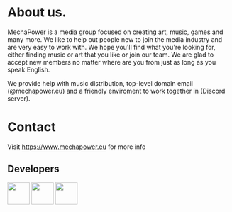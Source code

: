 # About us.
MechaPower is a media group focused on creating art, music, games and many more. We like to help out people new to join the media industry and are very easy to work with. We hope you'll find what you're looking for, either finding music or art that you like or join our team. We are glad to accept new members no matter where are you from just as long as you speak English.

We provide help with music distribution, top-level domain email (@mechapower.eu) and a friendly enviroment to work together in (Discord server).

# Contact
Visit https://www.mechapower.eu for more info

## Developers 

<!-- DEVELOPERS-LIST:START - Do not remove or modify this section -->
<!-- prettier-ignore-start -->
<!-- markdownlint-disable -->
 <a href="https://github.com/ddomino007"><img src="https://avatars.githubusercontent.com/u/23064460?v=4" width="50" height="50" alt=""/></a> <a href="https://github.com/WhenDawnEnds"><img src="https://avatars.githubusercontent.com/u/38332833?v=4" width="50" height="50" alt=""/></a> <a href="https://github.com/MatroskaMods"><img src="https://avatars.githubusercontent.com/u/94531272?v=4" width="50" height="50" alt=""/>
<!-- DEVELOPERS-LIST:END -->